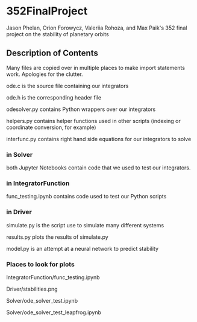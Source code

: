 # 352FinalProject
Jason Phelan, Orion Forowycz, Valeriia Rohoza, and Max Paik's 352 final project on the stability of planetary orbits

## Description of Contents

Many files are copied over in multiple places to make import statements work. Apologies for the clutter.

ode.c is the source file containing our integrators

ode.h is the corresponding header file

odesolver.py contains Python wrappers over our integrators

helpers.py contains helper functions used in other scripts (indexing or coordinate conversion, for example)

interfunc.py contains right hand side equations for our integrators to solve

### in Solver

  both Jupyter Notebooks contain code that we used to test our integrators.
  
### in IntegratorFunction

  func_testing.ipynb contains code used to test our Python scripts
  
### in Driver

  simulate.py is the script use to simulate many different systems
  
  results.py plots the results of simulate.py
  
  model.py is an attempt at a neural network to predict stability
  
### Places to look for plots

IntegratorFunction/func_testing.ipynb

Driver/stabilities.png

Solver/ode_solver_test.ipynb

Solver/ode_solver_test_leapfrog.ipynb
  
